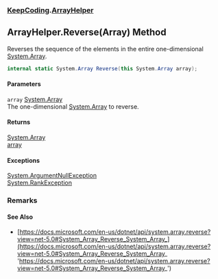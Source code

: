 ### [KeepCoding](KeepCoding.md 'KeepCoding').[ArrayHelper](KeepCoding_ArrayHelper.md 'KeepCoding.ArrayHelper')
## ArrayHelper.Reverse(Array) Method
Reverses the sequence of the elements in the entire one-dimensional [System.Array](https://docs.microsoft.com/en-us/dotnet/api/System.Array 'System.Array').  
```csharp
internal static System.Array Reverse(this System.Array array);
```
#### Parameters
<a name='KeepCoding_ArrayHelper_Reverse(System_Array)_array'></a>
`array` [System.Array](https://docs.microsoft.com/en-us/dotnet/api/System.Array 'System.Array')  
The one-dimensional [System.Array](https://docs.microsoft.com/en-us/dotnet/api/System.Array 'System.Array') to reverse.
  
#### Returns
[System.Array](https://docs.microsoft.com/en-us/dotnet/api/System.Array 'System.Array')  
[array](KeepCoding_ArrayHelper_Reverse(System_Array).md#KeepCoding_ArrayHelper_Reverse(System_Array)_array 'KeepCoding.ArrayHelper.Reverse(System.Array).array')
#### Exceptions
[System.ArgumentNullException](https://docs.microsoft.com/en-us/dotnet/api/System.ArgumentNullException 'System.ArgumentNullException')  
[System.RankException](https://docs.microsoft.com/en-us/dotnet/api/System.RankException 'System.RankException')  
### Remarks
#### See Also
- [https://docs.microsoft.com/en-us/dotnet/api/system.array.reverse?view=net-5.0#System_Array_Reverse_System_Array_](https://docs.microsoft.com/en-us/dotnet/api/system.array.reverse?view=net-5.0#System_Array_Reverse_System_Array_ 'https://docs.microsoft.com/en-us/dotnet/api/system.array.reverse?view=net-5.0#System_Array_Reverse_System_Array_')
